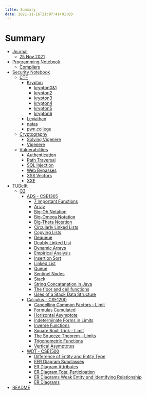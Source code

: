 ```yaml
---
title: Summary
date: 2021-11-16T21:07:41+01:00
---
```

# Summary

- [Journal]()
    - [25 Nov 2021](<Journal/25 Nov 2021.md>)
- [Programming Notebook]()
    - [Compilers](<Programming Notebook/Compilers.md>)
- [Security Notebook]()
    - [CTF]()
        - [Krypton]()
            - [krypton0&1](<Security Notebook/CTF/Krypton/krypton0&1.md>)
            - [krypton2](<Security Notebook/CTF/Krypton/krypton2.md>)
            - [krypton3](<Security Notebook/CTF/Krypton/krypton3.md>)
            - [krypton4](<Security Notebook/CTF/Krypton/krypton4.md>)
            - [krypton5](<Security Notebook/CTF/Krypton/krypton5.md>)
            - [krypton6](<Security Notebook/CTF/Krypton/krypton6.md>)
        - [Leviathan](<Security Notebook/CTF/Leviathan.md>)
        - [natas](<Security Notebook/CTF/natas.md>)
        - [pwn.college](<Security Notebook/CTF/pwn.college.md>)
    - [Cryptography]()
        - [Solving Vigenere](<Security Notebook/Cryptography/Solving Vigenere.md>)
        - [Vigenere](<Security Notebook/Cryptography/Vigenere.md>)
    - [Vulnerabilities]()
        - [Authentication](<Security Notebook/Vulnerabilities/Authentication.md>)
        - [Path Traversal](<Security Notebook/Vulnerabilities/Path Traversal.md>)
        - [SQL Injection](<Security Notebook/Vulnerabilities/SQL Injection.md>)
        - [Web Bypasses](<Security Notebook/Vulnerabilities/Web Bypasses.md>)
        - [XSS Vectors](<Security Notebook/Vulnerabilities/XSS Vectors.md>)
        - [XXE](<Security Notebook/Vulnerabilities/XXE.md>)
- [TUDelft]()
    - [Q2]()
        - [ADS - CSE1305]()
            - [7 Important Functions](<TUDelft/Q2/ADS - CSE1305/7 Important Functions.md>)
            - [Array](<TUDelft/Q2/ADS - CSE1305/Array.md>)
            - [Big-Oh Notation](<TUDelft/Q2/ADS - CSE1305/Big-Oh Notation.md>)
            - [Big-Omega Notation](<TUDelft/Q2/ADS - CSE1305/Big-Omega Notation.md>)
            - [Big-Theta Notation](<TUDelft/Q2/ADS - CSE1305/Big-Theta Notation.md>)
            - [Circularly Linked Lists](<TUDelft/Q2/ADS - CSE1305/Circularly Linked Lists.md>)
            - [Copying Lists](<TUDelft/Q2/ADS - CSE1305/Copying Lists.md>)
            - [Dequeue](<TUDelft/Q2/ADS - CSE1305/Dequeue.md>)
            - [Doubly Linked List](<TUDelft/Q2/ADS - CSE1305/Doubly Linked List.md>)
            - [Dynamic Arrays](<TUDelft/Q2/ADS - CSE1305/Dynamic Arrays.md>)
            - [Empirical Analysis](<TUDelft/Q2/ADS - CSE1305/Empirical Analysis.md>)
            - [Insertion Sort](<TUDelft/Q2/ADS - CSE1305/Insertion Sort.md>)
            - [Linked List](<TUDelft/Q2/ADS - CSE1305/Linked List.md>)
            - [Queue](<TUDelft/Q2/ADS - CSE1305/Queue.md>)
            - [Sentinel Nodes](<TUDelft/Q2/ADS - CSE1305/Sentinel Nodes.md>)
            - [Stack](<TUDelft/Q2/ADS - CSE1305/Stack.md>)
            - [String Concatanation in Java](<TUDelft/Q2/ADS - CSE1305/String Concatanation in Java.md>)
            - [The floor and ceil functions](<TUDelft/Q2/ADS - CSE1305/The floor and ceil functions.md>)
            - [Uses of a Stack Data Structure](<TUDelft/Q2/ADS - CSE1305/Uses of a Stack Data Structure.md>)
        - [Calculus - CSE1200]()
            - [Cancelling Common Factors - Limit](<TUDelft/Q2/Calculus - CSE1200/Cancelling Common Factors - Limit.md>)
            - [Formulas Cumulated](<TUDelft/Q2/Calculus - CSE1200/Formulas Cumulated.md>)
            - [Horizontal Asymptote](<TUDelft/Q2/Calculus - CSE1200/Horizontal Asymptote.md>)
            - [Indeterminate Forms in Limits](<TUDelft/Q2/Calculus - CSE1200/Indeterminate Forms in Limits.md>)
            - [Inverse Functions](<TUDelft/Q2/Calculus - CSE1200/Inverse Functions.md>)
            - [Square Root Trick - Limit](<TUDelft/Q2/Calculus - CSE1200/Square Root Trick - Limit.md>)
            - [The Squeeze Theorem - Limits](<TUDelft/Q2/Calculus - CSE1200/The Squeeze Theorem - Limits.md>)
            - [Trigonometric Functions](<TUDelft/Q2/Calculus - CSE1200/Trigonometric Functions.md>)
            - [Vertical Asymptotes](<TUDelft/Q2/Calculus - CSE1200/Vertical Asymptotes.md>)
        - [WDT - CSE1500]()
            - [Difference of Entity and Entity Type](<TUDelft/Q2/WDT - CSE1500/Difference of Entity and Entity Type.md>)
            - [EER Diagram Subclasses](<TUDelft/Q2/WDT - CSE1500/EER Diagram Subclasses.md>)
            - [ER Diagram Attributes](<TUDelft/Q2/WDT - CSE1500/ER Diagram Attributes.md>)
            - [ER Diagram Total Participation](<TUDelft/Q2/WDT - CSE1500/ER Diagram Total Participation.md>)
            - [ER Diagrams Weak Entity and Identifying Relationship](<TUDelft/Q2/WDT - CSE1500/ER Diagrams Weak Entity and Identifying Relationship.md>)
            - [ER Diagrams](<TUDelft/Q2/WDT - CSE1500/ER Diagrams.md>)
- [README](<README.md>)
